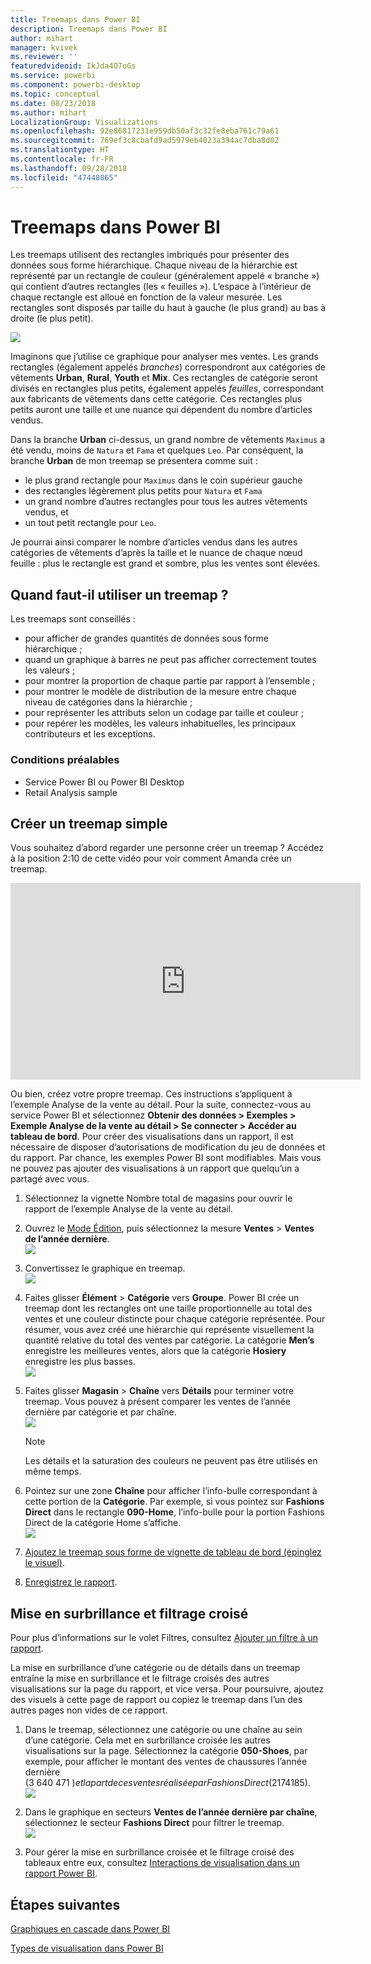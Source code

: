 ```yaml
---
title: Treemaps dans Power BI
description: Treemaps dans Power BI
author: mihart
manager: kvivek
ms.reviewer: ''
featuredvideoid: IkJda4O7oGs
ms.service: powerbi
ms.component: powerbi-desktop
ms.topic: conceptual
ms.date: 08/23/2018
ms.author: mihart
LocalizationGroup: Visualizations
ms.openlocfilehash: 92e86817231e959db50af3c32fe8eba761c79a61
ms.sourcegitcommit: 769ef3c8cbafd9ad5979eb4023a394ac7dba8d02
ms.translationtype: HT
ms.contentlocale: fr-FR
ms.lasthandoff: 09/28/2018
ms.locfileid: "47448865"
---
```

# <a name="treemaps-in-power-bi"></a>Treemaps dans Power BI
Les treemaps utilisent des rectangles imbriqués pour présenter des données sous forme hiérarchique.  Chaque niveau de la hiérarchie est représenté par un rectangle de couleur (généralement appelé « branche ») qui contient d’autres rectangles (les « feuilles »).  L’espace à l’intérieur de chaque rectangle est alloué en fonction de la valeur mesurée. Les rectangles sont disposés par taille du haut à gauche (le plus grand) au bas à droite (le plus petit).

![](media/power-bi-visualization-treemaps/pbi-nancy_viz_treemap.png)

Imaginons que j’utilise ce graphique pour analyser mes ventes. Les grands rectangles (également appelés *branches*) correspondront aux catégories de vêtements **Urban**, **Rural**, **Youth** et **Mix**.  Ces rectangles de catégorie seront divisés en rectangles plus petits, également appelés *feuilles*, correspondant aux fabricants de vêtements dans cette catégorie. Ces rectangles plus petits auront une taille et une nuance qui dépendent du nombre d’articles vendus.  

Dans la branche **Urban** ci-dessus, un grand nombre de vêtements `Maximus` a été vendu, moins de `Natura` et `Fama` et quelques `Leo`.  Par conséquent, la branche **Urban** de mon treemap se présentera comme suit :
* le plus grand rectangle pour `Maximus` dans le coin supérieur gauche
* des rectangles légèrement plus petits pour `Natura` et `Fama`
* un grand nombre d’autres rectangles pour tous les autres vêtements vendus, et 
* un tout petit rectangle pour `Leo`.  

Je pourrai ainsi comparer le nombre d’articles vendus dans les autres catégories de vêtements d’après la taille et le nuance de chaque nœud feuille : plus le rectangle est grand et sombre, plus les ventes sont élevées.

## <a name="when-to-use-a-treemap"></a>Quand faut-il utiliser un treemap ?
Les treemaps sont conseillés :

* pour afficher de grandes quantités de données sous forme hiérarchique ;
* quand un graphique à barres ne peut pas afficher correctement toutes les valeurs ;
* pour montrer la proportion de chaque partie par rapport à l’ensemble ;
* pour montrer le modèle de distribution de la mesure entre chaque niveau de catégories dans la hiérarchie ;
* pour représenter les attributs selon un codage par taille et couleur ;
* pour repérer les modèles, les valeurs inhabituelles, les principaux contributeurs et les exceptions.

### <a name="prerequisites"></a>Conditions préalables
 - Service Power BI ou Power BI Desktop
 - Retail Analysis sample

## <a name="create-a-basic-treemap"></a>Créer un treemap simple
Vous souhaitez d’abord regarder une personne créer un treemap ?  Accédez à la position 2:10 de cette vidéo pour voir comment Amanda crée un treemap.

<iframe width="560" height="315" src="https://www.youtube.com/embed/IkJda4O7oGs" frameborder="0" allowfullscreen></iframe>

Ou bien, créez votre propre treemap. Ces instructions s’appliquent à l’exemple Analyse de la vente au détail. Pour la suite, connectez-vous au service Power BI et sélectionnez **Obtenir des données \> Exemples \> Exemple Analyse de la vente au détail \> Se connecter \> Accéder au tableau de bord**. Pour créer des visualisations dans un rapport, il est nécessaire de disposer d’autorisations de modification du jeu de données et du rapport. Par chance, les exemples Power BI sont modifiables. Mais vous ne pouvez pas ajouter des visualisations à un rapport que quelqu’un a partagé avec vous.  

1. Sélectionnez la vignette Nombre total de magasins pour ouvrir le rapport de l’exemple Analyse de la vente au détail.    
2. Ouvrez le [Mode Édition](../service-interact-with-a-report-in-editing-view.md), puis sélectionnez la mesure **Ventes** > **Ventes de l’année dernière**.   
   ![](media/power-bi-visualization-treemaps/treemapfirstvalue_new.png)   
3. Convertissez le graphique en treemap.  
   ![](media/power-bi-visualization-treemaps/treemapconvertto_new.png)   
4. Faites glisser **Élément** > **Catégorie** vers **Groupe**. Power BI crée un treemap dont les rectangles ont une taille proportionnelle au total des ventes et une couleur distincte pour chaque catégorie représentée.  Pour résumer, vous avez créé une hiérarchie qui représente visuellement la quantité relative du total des ventes par catégorie.  La catégorie **Men’s** enregistre les meilleures ventes, alors que la catégorie **Hosiery** enregistre les plus basses.   
   ![](media/power-bi-visualization-treemaps/power-bi-complete.png)   
5. Faites glisser **Magasin** > **Chaîne** vers **Détails** pour terminer votre treemap. Vous pouvez à présent comparer les ventes de l’année dernière par catégorie et par chaîne.   
   ![](media/power-bi-visualization-treemaps/power-bi-details.png)
   
   > [!NOTE]
   > Les détails et la saturation des couleurs ne peuvent pas être utilisés en même temps.
   > 
   > 
5. Pointez sur une zone **Chaîne** pour afficher l’info-bulle correspondant à cette portion de la **Catégorie**.  Par exemple, si vous pointez sur **Fashions Direct** dans le rectangle **090-Home**, l’info-bulle pour la portion Fashions Direct de la catégorie Home s’affiche.  
   ![](media/power-bi-visualization-treemaps/treemaphoverdetail_new.png)
6. [Ajoutez le treemap sous forme de vignette de tableau de bord (épinglez le visuel)](../service-dashboard-tiles.md). 
7. [Enregistrez le rapport](../service-report-save.md).

## <a name="highlighting-and-cross-filtering"></a>Mise en surbrillance et filtrage croisé
Pour plus d’informations sur le volet Filtres, consultez [Ajouter un filtre à un rapport](../power-bi-report-add-filter.md).

La mise en surbrillance d’une catégorie ou de détails dans un treemap entraîne la mise en surbrillance et le filtrage croisés des autres visualisations sur la page du rapport, et vice versa. Pour poursuivre, ajoutez des visuels à cette page de rapport ou copiez le treemap dans l’un des autres pages non vides de ce rapport.

1. Dans le treemap, sélectionnez une catégorie ou une chaîne au sein d’une catégorie.  Cela met en surbrillance croisée les autres visualisations sur la page. Sélectionnez la catégorie **050-Shoes**, par exemple, pour afficher le montant des ventes de chaussures l’année dernière (3 640 471 $) et la part de ces ventes réalisée par Fashions Direct (2 174 185 $).  
   ![](media/power-bi-visualization-treemaps/treemaphiliting.png)

2. Dans le graphique en secteurs **Ventes de l’année dernière par chaîne**, sélectionnez le secteur **Fashions Direct** pour filtrer le treemap.  
   ![](media/power-bi-visualization-treemaps/treemapnoowl.gif)    

3. Pour gérer la mise en surbrillance croisée et le filtrage croisé des tableaux entre eux, consultez [Interactions de visualisation dans un rapport Power BI](../service-reports-visual-interactions.md).

## <a name="next-steps"></a>Étapes suivantes

[Graphiques en cascade dans Power BI](power-bi-visualization-waterfall-charts.md)

[Types de visualisation dans Power BI](power-bi-visualization-types-for-reports-and-q-and-a.md)